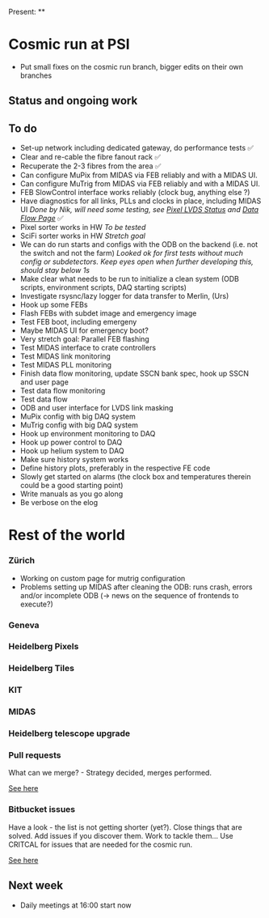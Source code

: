 Present: **

# Cosmic run at PSI #

* Put small fixes on the cosmic run branch, bigger edits on their own branches

## Status and ongoing work ##

## To do ##

* Set-up network including dedicated gateway, do performance tests :white_check_mark:
* Clear and re-cable the fibre fanout rack :white_check_mark:
* Recuperate the 2-3 fibres from the area :white_check_mark:
* Can configure MuPix from MIDAS via FEB reliably and with a MIDAS UI.
* Can configure MuTrig from MIDAS via FEB reliably and with a MIDAS UI.
* FEB SlowControl interface works reliably (clock bug, anything else ?)
* Have diagnostics for all links, PLLs and clocks in place, including MIDAS UI *Done by Nik, will need some testing, see [Pixel LVDS Status](https://bitbucket.org/mu3e/online/wiki/UI/Pixel%20LVDS%20UI.md) and [Data Flow Page](https://bitbucket.org/mu3e/online/wiki/UI/Data%20Flow%20UI.md)* :white_check_mark:
* Pixel sorter works in HW *To be tested*
* SciFi sorter works in HW *Stretch goal*
* We can do run starts and configs with the ODB on the backend (i.e. not the switch and not the farm) *Looked ok for first tests without much config or subdetectors.  Keep eyes open when further developing this, should stay below 1s*
* Make clear what needs to be run to initialize a clean system (ODB scripts, environment scripts, DAQ starting scripts)
* Investigate rsysnc/lazy logger for data transfer to Merlin, (Urs)
* Hook up some FEBs
* Flash FEBs with subdet image and emergency image
* Test FEB boot, including emergeny
* Maybe MIDAS UI for emergency boot?
* Very stretch goal: Parallel FEB flashing
* Test MIDAS interface to crate controllers
* Test MIDAS link monitoring
* Test MIDAS PLL monitoring
* Finish data flow monitoring, update SSCN bank spec, hook up SSCN and user page
* Test data flow monitoring
* Test data flow
* ODB and user interface for LVDS link masking
* MuPix config with big DAQ system
* MuTrig config with big DAQ system
* Hook up environment monitoring to DAQ
* Hook up power control to DAQ
* Hook up helium system to DAQ
* Make sure history system works
* Define history plots, preferably in the respective FE code
* Slowly get started on alarms (the clock box and temperatures therein could be a good starting point)
* Write manuals as you go along
* Be verbose on the elog

# Rest of the world #

### Zürich ###

* Working on custom page for mutrig configuration
* Problems setting up MIDAS after cleaning the ODB: runs crash, errors and/or incomplete ODB (-> news on the sequence of frontends to execute?) 

### Geneva ###


### Heidelberg Pixels ###



### Heidelberg Tiles ###



### KIT ###


### MIDAS ###


### Heidelberg telescope upgrade ###


### Pull requests ###

What can we merge?  - Strategy decided, merges performed.

[See here](https://bitbucket.org/mu3e/online/pull-requests/)

### Bitbucket issues ###

Have a look - the list is not getting shorter (yet?). Close things that are solved. Add issues if you discover them. Work to tackle them... Use CRITCAL for issues that are needed for the cosmic run.

[See here](https://bitbucket.org/mu3e/online/issues?status=new&status=open)


## Next week ##

* Daily meetings at 16:00 start now